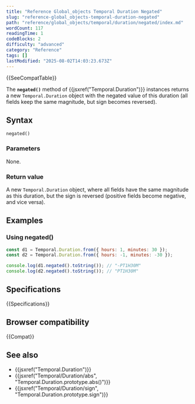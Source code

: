 ```yaml
---
title: "Reference Global_objects Temporal Duration Negated"
slug: "reference-global_objects-temporal-duration-negated"
path: "reference/global_objects/temporal/duration/negated/index.md"
wordCount: 117
readingTime: 1
codeBlocks: 2
difficulty: "advanced"
category: "Reference"
tags: []
lastModified: "2025-08-02T14:03:23.673Z"
---
```



{{SeeCompatTable}}

The **`negated()`** method of {{jsxref("Temporal.Duration")}} instances returns a new `Temporal.Duration` object with the negated value of this duration (all fields keep the same magnitude, but sign becomes reversed).

## Syntax

```js-nolint
negated()
```

### Parameters

None.

### Return value

A new `Temporal.Duration` object, where all fields have the same magnitude as this duration, but the sign is reversed (positive fields become negative, and vice versa).

## Examples

### Using negated()

```js
const d1 = Temporal.Duration.from({ hours: 1, minutes: 30 });
const d2 = Temporal.Duration.from({ hours: -1, minutes: -30 });

console.log(d1.negated().toString()); // "-PT1H30M"
console.log(d2.negated().toString()); // "PT1H30M"
```

## Specifications

{{Specifications}}

## Browser compatibility

{{Compat}}

## See also

- {{jsxref("Temporal.Duration")}}
- {{jsxref("Temporal/Duration/abs", "Temporal.Duration.prototype.abs()")}}
- {{jsxref("Temporal/Duration/sign", "Temporal.Duration.prototype.sign")}}
